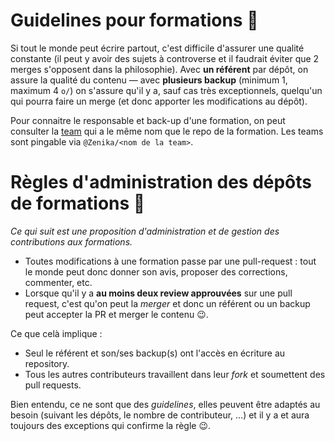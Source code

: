 # Guidelines pour formations 🌟

Si tout le monde peut écrire partout, c'est difficile d'assurer une qualité constante (il peut y avoir des sujets à controverse et il faudrait éviter que 2 merges s'opposent dans la philosophie). Avec **un référent** par dépôt, on assure la qualité du contenu — avec **plusieurs backup** (minimum 1, maximum 4 ``o/``) on s'assure qu'il y a, sauf cas très exceptionnels, quelqu'un qui pourra faire un merge (et donc apporter les modifications au dépôt).

Pour connaitre le responsable et back-up d'une formation, on peut consulter la [team](https://github.com/orgs/Zenika/teams) qui a le même nom que le repo de la formation. Les teams sont pingable via `@Zenika/<nom de la team>`.

# Règles d'administration des dépôts de formations 🚀

*Ce qui suit est une proposition d'administration et de gestion des contributions aux formations.*

- Toutes modifications à une formation passe par une pull-request : tout le monde peut donc donner son avis, proposer des corrections, commenter, etc.
- Lorsque qu'il y a **au moins deux review approuvées** sur une pull request, c'est qu'on peut la *merger* et donc un référent ou un backup peut accepter la PR et merger le contenu :wink:.

Ce que celà implique :
- Seul le référent et son/ses backup(s) ont l'accès en écriture au repository.
- Tous les autres contributeurs travaillent dans leur *fork* et soumettent des pull requests.

Bien entendu, ce ne sont que des *guidelines*, elles peuvent être adaptés au besoin (suivant les dépôts, le nombre de contributeur, …) et il y a et aura toujours des exceptions qui confirme la règle :wink:.
